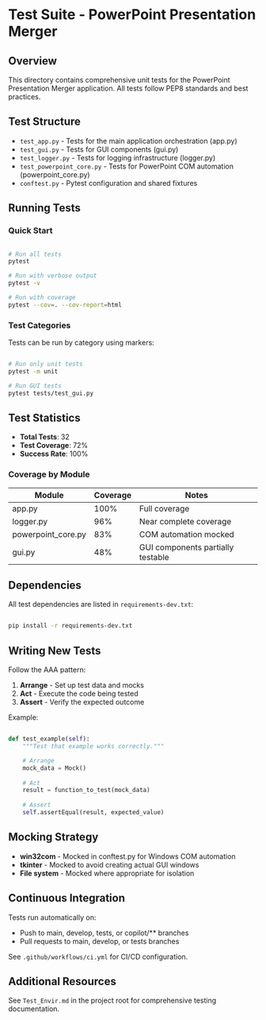 # Test Suite - PowerPoint Presentation Merger

## Overview

This directory contains comprehensive unit tests for the PowerPoint Presentation Merger application. All tests follow PEP8 standards and best practices.

## Test Structure

- `test_app.py` - Tests for the main application orchestration (app.py)
- `test_gui.py` - Tests for GUI components (gui.py)
- `test_logger.py` - Tests for logging infrastructure (logger.py)
- `test_powerpoint_core.py` - Tests for PowerPoint COM automation (powerpoint_core.py)
- `conftest.py` - Pytest configuration and shared fixtures

## Running Tests

### Quick Start

```bash

# Run all tests
pytest

# Run with verbose output
pytest -v

# Run with coverage
pytest --cov=. --cov-report=html

```

### Test Categories

Tests can be run by category using markers:

```bash

# Run only unit tests
pytest -m unit

# Run GUI tests
pytest tests/test_gui.py

```

## Test Statistics

- **Total Tests**: 32
- **Test Coverage**: 72%
- **Success Rate**: 100%

### Coverage by Module

| Module | Coverage | Notes |
|--------|----------|-------|
| app.py | 100% | Full coverage |
| logger.py | 96% | Near complete coverage |
| powerpoint_core.py | 83% | COM automation mocked |
| gui.py | 48% | GUI components partially testable |

## Dependencies

All test dependencies are listed in `requirements-dev.txt`:

```bash

pip install -r requirements-dev.txt

```

## Writing New Tests

Follow the AAA pattern:

1. **Arrange** - Set up test data and mocks
2. **Act** - Execute the code being tested
3. **Assert** - Verify the expected outcome

Example:

```python

def test_example(self):
    """Test that example works correctly."""

    # Arrange
    mock_data = Mock()
    
    # Act
    result = function_to_test(mock_data)
    
    # Assert
    self.assertEqual(result, expected_value)

```

## Mocking Strategy

- **win32com** - Mocked in conftest.py for Windows COM automation
- **tkinter** - Mocked to avoid creating actual GUI windows
- **File system** - Mocked where appropriate for isolation

## Continuous Integration

Tests run automatically on:

- Push to main, develop, tests, or copilot/** branches
- Pull requests to main, develop, or tests branches

See `.github/workflows/ci.yml` for CI/CD configuration.

## Additional Resources

See `Test_Envir.md` in the project root for comprehensive testing documentation.
